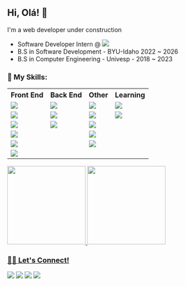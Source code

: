 ## Hi, Olá! 👋


I'm a web developer under construction <br>
- Software Developer Intern @  <img src="https://custom-icon-badges.demolab.com/badge/Ericsson-white.svg?logo=ericsson&logoColor=white">
- B.S in Software Development - BYU-Idaho 2022 ~ 2026 <br>
- B.S in Computer Engineering - Univesp - 2018 ~ 2023


### 🚀 My Skills:
<table style="width:100%">
  <tr>
    <th>Front End</th>
    <th>Back End</th> 
    <th>Other</th>
    <th>Learning</th>
  </tr>
  <tr>
    <td><img src="https://img.shields.io/badge/html5-%23E34F26.svg?&style=for-the-badge&logo=html5&logoColor=white"></td>
<!--     <td><img src="https://img.shields.io/badge/mongodb-%2347A248.svg?&style=for-the-badge&logo=mongodb&logoColor=white"></td> -->
    <td><img src="https://img.shields.io/badge/npm-%23CB3837.svg?&style=for-the-badge&logo=npm&logoColor=white"></td>
    <td><img src="https://img.shields.io/badge/git-%23F05032.svg?&style=for-the-badge&logo=git&logoColor=white"></td>
    <td><img src="https://img.shields.io/badge/docker-%23007ACC.svg?&style=for-the-badge&logo=docker&logoColor=white"></td>
  </tr>
  <tr>
    <td><img src="https://img.shields.io/badge/css3-%231572B6.svg?&style=for-the-badge&logo=css3&logoColor=white"></td>
<!--     <td><img src="https://img.shields.io/badge/node.js-%23339933.svg?&style=for-the-badge&logo=node.js&logoColor=white"></td> -->
      <td><img src="https://img.shields.io/badge/CSharp-%23563D7C.svg?&style=for-the-badge&logo=csharp&logoColor=white"></td>
    <td><img src="https://img.shields.io/badge/github-%23181717.svg?&style=for-the-badge&logo=github&logoColor=white"></td>
    <td><img src="https://img.shields.io/badge/kubernetes-%23007ACC.svg?&style=for-the-badge&logo=kubernetes&logoColor=white"></td>
  </tr>
  <tr>
    <td><img src="https://img.shields.io/badge/javascript-%23181717.svg?&style=for-the-badge&logo=javascript&logoColor=yellow"></td>
    <td><img src="https://img.shields.io/badge/.NET-%23563D7C.svg?&style=for-the-badge&logo=.NET&logoColor=white"></td>
    <td><img src="https://img.shields.io/badge/gitlab-%23F05032.svg?&style=for-the-badge&logo=gitlab&logoColor=white"></td>
<!--     <td><img src="https://img.shields.io/badge/vue-%234FC08D.svg?&style=for-the-badge&logo=vue.js&logoColor=white"></td> -->
    <td></td>
  </tr>
  <tr>
    <td><img src="https://img.shields.io/badge/bootstrap-%23563D7C.svg?&style=for-the-badge&logo=bootstrap&logoColor=white"></td>
<!--     <td><img src="https://img.shields.io/badge/express-707070.svg?&style=for-the-badge&logo=express&logoColor=white"></td> -->
    <td></td>
     <td><img src="https://img.shields.io/badge/linux-%23181717.svg?&style=for-the-badge&logo=linux&logoColor=white"></td>
<!--     <td><img src="https://img.shields.io/badge/gitlab-%23F05032.svg?&style=for-the-badge&logo=gitlab&logoColor=white"></td> -->
   <td></td>  
  </tr>
  <tr>    
    <td><img src="https://img.shields.io/badge/angular-%23DD0031.svg?&style=for-the-badge&logo=angular&logoColor=white"></td>
<!--     <td><img src="https://img.shields.io/badge/python-%231572B6.svg?&style=for-the-badge&logo=python&logoColor=white"></td> -->
    <td></td>
    <td><img src="https://img.shields.io/badge/vsCode-%23007ACC.svg?&style=for-the-badge&logo=visualstudiocode&logoColor=white"></td>   
<!--     <td><img src="https://img.shields.io/badge/render-3bad98.svg?&style=for-the-badge&logo=render&logoColor=white"></td> -->
<!--     <td><img src="https://img.shields.io/badge/bitbucket-%23007ACC.svg?&style=for-the-badge&logo=bitbucket&logoColor=white"></td> -->
    <td></td>  
  </tr>
  <tr>
    <td><img src="https://img.shields.io/badge/typescript-3178c6.svg?&style=for-the-badge&logo=typescript&logoColor=white"></td>
    <td></td>
    <td></td>
    <td></td>
  </tr>
</table>

<div align="start">
  <a href="https://github.com/FelipeSud">
  <img height="180em" src="https://github-readme-stats.vercel.app/api?username=felipeSud&show_icons=true&theme=dark&include_all_commits=true&count_private=true"/>
  <img height="180em" src="https://github-readme-stats.vercel.app/api/top-langs/?username=felipesud&layout=compact&langs_count=7&theme=dark"/>
</div>

### 🤝🏽 Let's Connect!
<a href="https://www.linkedin.com/in/felipe-belisario/"><img src="https://img.shields.io/badge/linkedin-%230077B5.svg?&style=for-the-badge&logo=linkedin&logoColor=white"></a> <a href="https://www.facebook.com/felipesud"><img src="https://img.shields.io/badge/facebook-%231DA1F2.svg?&style=for-the-badge&logo=facebook&logoColor=white"></a> <a href="mailto:felipe@fsbelisario.com.br"><img src="https://img.shields.io/badge/email-%23563D7C.svg?&style=for-the-badge&logo=gmail&logoColor=white"></a> <a href="https://fsbelisario.com.br"><img src="https://img.shields.io/badge/website-%23181717.svg?&style=for-the-badge&logo=firefox&logoColor=white">
<!-- </a> <a href="https://api.whatsapp.com/send?phone=5512992567158&text=Hi!%20How%20are%20you?%20I%20saw%20your%20GitHub's%20repository
"><img src="https://img.shields.io/badge/whatsapp-%FFFF00.svg?&style=for-the-badge&logo=whatsapp&logoColor=white"></a> -->




 
 

   

  
